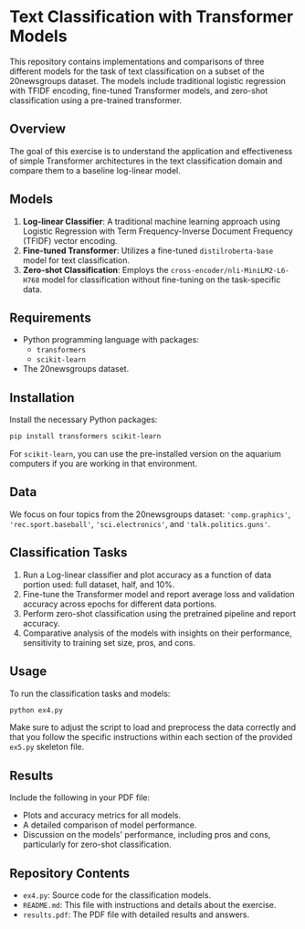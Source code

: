 # Text Classification with Transformer Models

This repository contains implementations and comparisons of three different models for the task of text classification on a subset of the 20newsgroups dataset. The models include traditional logistic regression with TFIDF encoding, fine-tuned Transformer models, and zero-shot classification using a pre-trained transformer.

## Overview

The goal of this exercise is to understand the application and effectiveness of simple Transformer architectures in the text classification domain and compare them to a baseline log-linear model.

## Models

1. **Log-linear Classifier**: A traditional machine learning approach using Logistic Regression with Term Frequency-Inverse Document Frequency (TFIDF) vector encoding.
2. **Fine-tuned Transformer**: Utilizes a fine-tuned `distilroberta-base` model for text classification.
3. **Zero-shot Classification**: Employs the `cross-encoder/nli-MiniLM2-L6-H768` model for classification without fine-tuning on the task-specific data.

## Requirements

- Python programming language with packages:
  - `transformers`
  - `scikit-learn`
- The 20newsgroups dataset.

## Installation

Install the necessary Python packages:

```bash
pip install transformers scikit-learn
```

For `scikit-learn`, you can use the pre-installed version on the aquarium computers if you are working in that environment.

## Data

We focus on four topics from the 20newsgroups dataset: `'comp.graphics'`, `'rec.sport.baseball'`, `'sci.electronics'`, and `'talk.politics.guns'`.

## Classification Tasks

1. Run a Log-linear classifier and plot accuracy as a function of data portion used: full dataset, half, and 10%.
2. Fine-tune the Transformer model and report average loss and validation accuracy across epochs for different data portions.
3. Perform zero-shot classification using the pretrained pipeline and report accuracy.
4. Comparative analysis of the models with insights on their performance, sensitivity to training set size, pros, and cons.

## Usage

To run the classification tasks and models:

```bash
python ex4.py
```

Make sure to adjust the script to load and preprocess the data correctly and that you follow the specific instructions within each section of the provided `ex5.py` skeleton file.

## Results

Include the following in your PDF file:

- Plots and accuracy metrics for all models.
- A detailed comparison of model performance.
- Discussion on the models' performance, including pros and cons, particularly for zero-shot classification.

## Repository Contents

- `ex4.py`: Source code for the classification models.
- `README.md`: This file with instructions and details about the exercise.
- `results.pdf`: The PDF file with detailed results and answers.

